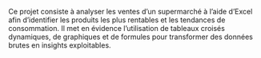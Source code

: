 Ce projet consiste à analyser les ventes d’un supermarché à l’aide d’Excel afin d’identifier les produits les plus rentables et les tendances de consommation.
Il met en évidence l’utilisation de tableaux croisés dynamiques, de graphiques et de formules pour transformer des données brutes en insights exploitables.
